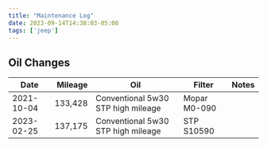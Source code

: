```yaml
---
title: "Maintenance Log"
date: 2023-09-14T14:38:03-05:00
tags: ['jeep']
---
```


## Oil Changes
Date | Mileage | Oil | Filter | Notes
---|---:|---|---|---
2021-10-04 | 133,428 | Conventional 5w30 STP high mileage | Mopar M0-090 |
2023-02-25 | 137,175 | Conventional 5w30 STP high mileage | STP S10590 | 